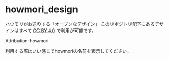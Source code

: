 # howmori_design
ハウモリがお送りする「オープンなデザイン」
このリポジトリ配下にあるデザインはすべて [CC BY 4.0](http://creativecommons.org/licenses/by/4.0/)
 で利用が可能です。
 
Attribution: howmori

利用する際はいい感じでhowmoriの名前を表示してください。
